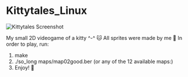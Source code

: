 # Kittytales_Linux
![Kittytales Screenshot](https://github.com/iriscodinggit/Kittytales_Linux/assets/133221081/98534ac7-2845-4cee-8775-583019607fe2)

My small 2D videogame of a kitty ^-^ 🐱 All sprites were made by me 💖 In order to play, run:

1. make
2. ./so_long maps/map02good.ber (or any of the 12 available maps:)
3. Enjoy! 🥳
